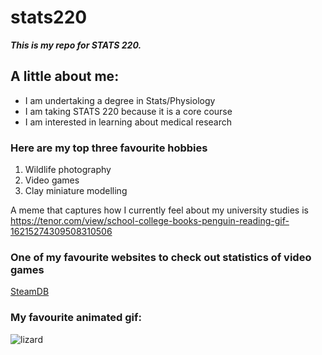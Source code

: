 # stats220

***This is my repo for STATS 220.***

## A little about me:

- I am undertaking a degree in Stats/Physiology
- I am taking STATS 220 because it is a core course
- I am interested in learning about medical research

### Here are my top three favourite hobbies
1. Wildlife photography
2. Video games
3. Clay miniature modelling

A meme that captures how I currently feel about my university studies is https://tenor.com/view/school-college-books-penguin-reading-gif-16215274309508310506

### One of my favourite websites to check out statistics of video games

[SteamDB](https://steamdb.info/)

### My favourite animated gif: 

![lizard](https://c.tenor.com/wMCSmgJGE_AAAAAd/tenor.gif)
